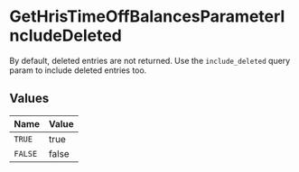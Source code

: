 # GetHrisTimeOffBalancesParameterIncludeDeleted

By default, deleted entries are not returned. Use the `include_deleted` query param to include deleted entries too.


## Values

| Name    | Value   |
| ------- | ------- |
| `TRUE`  | true    |
| `FALSE` | false   |
